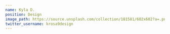 ```yaml
---
name: Kyla D.
position: Design
image_path: https://source.unsplash.com/collection/181581/602x602?a=.png
twitter_username: krosa9design
---
```

